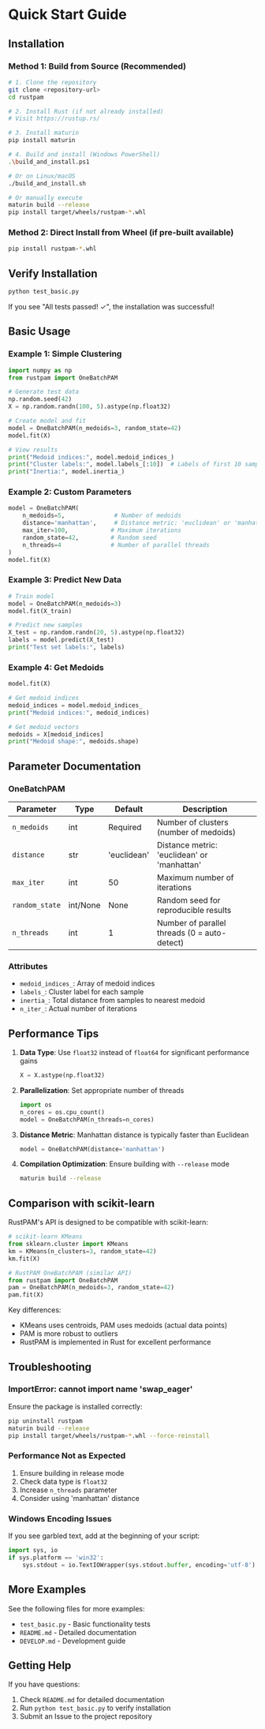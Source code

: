 # Quick Start Guide

## Installation

### Method 1: Build from Source (Recommended)

```bash
# 1. Clone the repository
git clone <repository-url>
cd rustpam

# 2. Install Rust (if not already installed)
# Visit https://rustup.rs/

# 3. Install maturin
pip install maturin

# 4. Build and install (Windows PowerShell)
.\build_and_install.ps1

# Or on Linux/macOS
./build_and_install.sh

# Or manually execute
maturin build --release
pip install target/wheels/rustpam-*.whl
```

### Method 2: Direct Install from Wheel (if pre-built available)

```bash
pip install rustpam-*.whl
```

## Verify Installation

```bash
python test_basic.py
```

If you see "All tests passed! ✓", the installation was successful!

## Basic Usage

### Example 1: Simple Clustering

```python
import numpy as np
from rustpam import OneBatchPAM

# Generate test data
np.random.seed(42)
X = np.random.randn(100, 5).astype(np.float32)

# Create model and fit
model = OneBatchPAM(n_medoids=3, random_state=42)
model.fit(X)

# View results
print("Medoid indices:", model.medoid_indices_)
print("Cluster labels:", model.labels_[:10])  # Labels of first 10 samples
print("Inertia:", model.inertia_)
```

### Example 2: Custom Parameters

```python
model = OneBatchPAM(
    n_medoids=5,              # Number of medoids
    distance='manhattan',     # Distance metric: 'euclidean' or 'manhattan'
    max_iter=100,            # Maximum iterations
    random_state=42,         # Random seed
    n_threads=4              # Number of parallel threads
)
model.fit(X)
```

### Example 3: Predict New Data

```python
# Train model
model = OneBatchPAM(n_medoids=3)
model.fit(X_train)

# Predict new samples
X_test = np.random.randn(20, 5).astype(np.float32)
labels = model.predict(X_test)
print("Test set labels:", labels)
```

### Example 4: Get Medoids

```python
model.fit(X)

# Get medoid indices
medoid_indices = model.medoid_indices_
print("Medoid indices:", medoid_indices)

# Get medoid vectors
medoids = X[medoid_indices]
print("Medoid shape:", medoids.shape)
```

## Parameter Documentation

### OneBatchPAM

| Parameter | Type | Default | Description |
|-----------|------|---------|-------------|
| `n_medoids` | int | Required | Number of clusters (number of medoids) |
| `distance` | str | 'euclidean' | Distance metric: 'euclidean' or 'manhattan' |
| `max_iter` | int | 50 | Maximum number of iterations |
| `random_state` | int/None | None | Random seed for reproducible results |
| `n_threads` | int | 1 | Number of parallel threads (0 = auto-detect) |

### Attributes

- `medoid_indices_`: Array of medoid indices
- `labels_`: Cluster label for each sample
- `inertia_`: Total distance from samples to nearest medoid
- `n_iter_`: Actual number of iterations

## Performance Tips

1. **Data Type**: Use `float32` instead of `float64` for significant performance gains
   ```python
   X = X.astype(np.float32)
   ```

2. **Parallelization**: Set appropriate number of threads
   ```python
   import os
   n_cores = os.cpu_count()
   model = OneBatchPAM(n_threads=n_cores)
   ```

3. **Distance Metric**: Manhattan distance is typically faster than Euclidean
   ```python
   model = OneBatchPAM(distance='manhattan')
   ```

4. **Compilation Optimization**: Ensure building with `--release` mode
   ```bash
   maturin build --release
   ```

## Comparison with scikit-learn

RustPAM's API is designed to be compatible with scikit-learn:

```python
# scikit-learn KMeans
from sklearn.cluster import KMeans
km = KMeans(n_clusters=3, random_state=42)
km.fit(X)

# RustPAM OneBatchPAM (similar API)
from rustpam import OneBatchPAM
pam = OneBatchPAM(n_medoids=3, random_state=42)
pam.fit(X)
```

Key differences:
- KMeans uses centroids, PAM uses medoids (actual data points)
- PAM is more robust to outliers
- RustPAM is implemented in Rust for excellent performance

## Troubleshooting

### ImportError: cannot import name 'swap_eager'

Ensure the package is installed correctly:
```bash
pip uninstall rustpam
maturin build --release
pip install target/wheels/rustpam-*.whl --force-reinstall
```

### Performance Not as Expected

1. Ensure building in release mode
2. Check data type is `float32`
3. Increase `n_threads` parameter
4. Consider using 'manhattan' distance

### Windows Encoding Issues

If you see garbled text, add at the beginning of your script:
```python
import sys, io
if sys.platform == 'win32':
    sys.stdout = io.TextIOWrapper(sys.stdout.buffer, encoding='utf-8')
```

## More Examples

See the following files for more examples:
- `test_basic.py` - Basic functionality tests
- `README.md` - Detailed documentation
- `DEVELOP.md` - Development guide

## Getting Help

If you have questions:
1. Check `README.md` for detailed documentation
2. Run `python test_basic.py` to verify installation
3. Submit an Issue to the project repository
